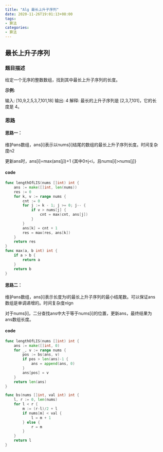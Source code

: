 ```yaml
---
title: "Alg 最长上升子序列"
date: 2020-11-26T19:01:13+08:00
tags:
- 算法
categories: 
- 算法
---
```


## 最长上升子序列

### 题目描述

给定一个无序的整数数组，找到其中最长上升子序列的长度。

**示例:**

输入: [10,9,2,5,3,7,101,18]
输出: 4 
解释: 最长的上升子序列是 [2,3,7,101]，它的长度是 4。

<!--more-->

### 思路

#### 思路一：

维护ans数组，ans[i]表示以nums[i]结尾的数组的最长上升子序列长度。时间复杂度n2

更新ans时，ans[i]=max(ans[j])+1 {其中0≤j<i，且nums[i]>nums[j]}

#### code

```go
func lengthOfLIS(nums []int) int {
	ans := make([]int, len(nums))
	res := 0
	for k, v := range nums {
		cnt := 0
		for j := k - 1; j >= 0; j-- {
			if v > nums[j] {
				cnt = max(cnt, ans[j])
			}
		}
		ans[k] = cnt + 1
		res = max(res, ans[k])
	}
	return res
}
func max(a, b int) int {
	if a > b {
		return a
	}
	return b
}
```

#### 思路二：

维护ans数组，ans[i]表示长度为i的最长上升子序列的最小结尾数。可以保证ans数组是单调递增的。时间复杂度nlgn

对于nums[i]，二分查找ans中大于等于nums[i]的位置，更新ans，最终结果为ans数组长度。

#### code

```go
func lengthOfLIS(nums []int) int {
	ans := make([]int, 0)
	for _, v := range nums {
		pos := bs(ans, v)
		if pos > len(ans)-1 {
			ans = append(ans, 0)
		}
		ans[pos] = v
	}
	return len(ans)
}

func bs(nums []int, val int) int {
	l, r := 0, len(nums)
	for l < r {
		m := (r-l)/2 + l
		if nums[m] < val {
			l = m + 1
		} else {
			r = m
		}
	}
	return l
}
```

